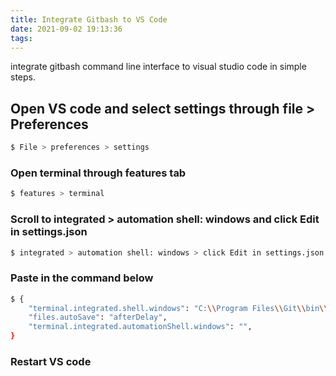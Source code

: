 ```yaml
---
title: Integrate Gitbash to VS Code
date: 2021-09-02 19:13:36
tags:
---
```



integrate gitbash command line interface to visual studio code in simple steps.

## Open VS code and select settings through file > Preferences

``` bash
$ File > preferences > settings
```



### Open terminal through features tab

``` bash
$ features > terminal
```

### Scroll to integrated > automation shell: windows and click Edit in settings.json

``` bash
$ integrated > automation shell: windows > click Edit in settings.json
```


### Paste in the command below

``` bash
$ { 
    "terminal.integrated.shell.windows": "C:\\Program Files\\Git\\bin\\bash.exe",
    "files.autoSave": "afterDelay",
    "terminal.integrated.automationShell.windows": "",
}
```

### Restart VS code

